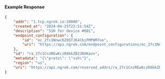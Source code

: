 <!-- Code generated for API Clients. DO NOT EDIT. -->

#### Example Response

```json
{
	"addr": "1.tcp.ngrok.io:20000",
	"created_at": "2024-04-25T22:51:54Z",
	"description": "SSH for device #001",
	"endpoint_configuration": {
		"id": "ec_2fc1Nnwc6Z0STJK4lbjFMP8M7oe",
		"uri": "https://api.ngrok.com/endpoint_configurations/ec_2fc1Nnwc6Z0STJK4lbjFMP8M7oe"
	},
	"id": "ra_2fc1CnzREwKczR8kkZBZJNXKavv",
	"metadata": "{\"proto\": \"ssh\"}",
	"region": "us",
	"uri": "https://api.ngrok.com/reserved_addrs/ra_2fc1CnzREwKczR8kkZBZJNXKavv"
}
```
